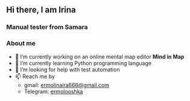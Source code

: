 ##  Hi there, I am Irina

### Manual tester from Samara

 ###  About me

- 🔭 I’m currently working on an online mental map editor **Mind in Map**
- 🌱 I’m currently learning Python programming language
- 🤔 I’m looking for help with test automation
- 📫 Reach me by
    - gmail: ermolinaira666@gmail.com
    - Telegram: [ermolooshka](https://t.me/ermolooshka)

